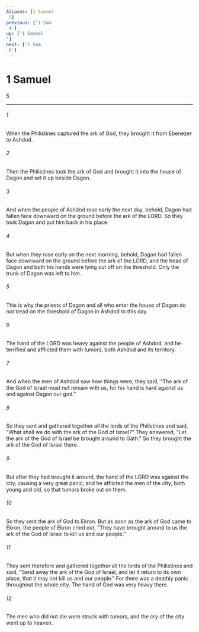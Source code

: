 ```yaml
---
Aliases: [1 Samuel 5]
previous: ['1 Sam 4']
up: ['1 Samuel']
next: ['1 Sam 6']
---
```

# 1 Samuel 5

***
 

###### 1 
When the Philistines captured the ark of God, they brought it from Ebenezer to Ashdod.  

###### 2 
Then the Philistines took the ark of God and brought it into the house of Dagon and set it up beside Dagon.  

###### 3 
And when the people of Ashdod rose early the next day, behold, Dagon had fallen face downward on the ground before the ark of the LORD. So they took Dagon and put him back in his place.  

###### 4 
But when they rose early on the next morning, behold, Dagon had fallen face downward on the ground before the ark of the LORD, and the head of Dagon and both his hands were lying cut off on the threshold. Only the trunk of Dagon was left to him.  

###### 5 
This is why the priests of Dagon and all who enter the house of Dagon do not tread on the threshold of Dagon in Ashdod to this day.  

###### 6 
The hand of the LORD was heavy against the people of Ashdod, and he terrified and afflicted them with tumors, both Ashdod and its territory.  

###### 7 
And when the men of Ashdod saw how things were, they said, "The ark of the God of Israel must not remain with us, for his hand is hard against us and against Dagon our god."  

###### 8 
So they sent and gathered together all the lords of the Philistines and said, "What shall we do with the ark of the God of Israel?" They answered, "Let the ark of the God of Israel be brought around to Gath." So they brought the ark of the God of Israel there.  

###### 9 
But after they had brought it around, the hand of the LORD was against the city, causing a very great panic, and he afflicted the men of the city, both young and old, so that tumors broke out on them.  

###### 10 
So they sent the ark of God to Ekron. But as soon as the ark of God came to Ekron, the people of Ekron cried out, "They have brought around to us the ark of the God of Israel to kill us and our people."  

###### 11 
They sent therefore and gathered together all the lords of the Philistines and said, "Send away the ark of the God of Israel, and let it return to its own place, that it may not kill us and our people." For there was a deathly panic throughout the whole city. The hand of God was very heavy there.  

###### 12 
The men who did not die were struck with tumors, and the cry of the city went up to heaven.
